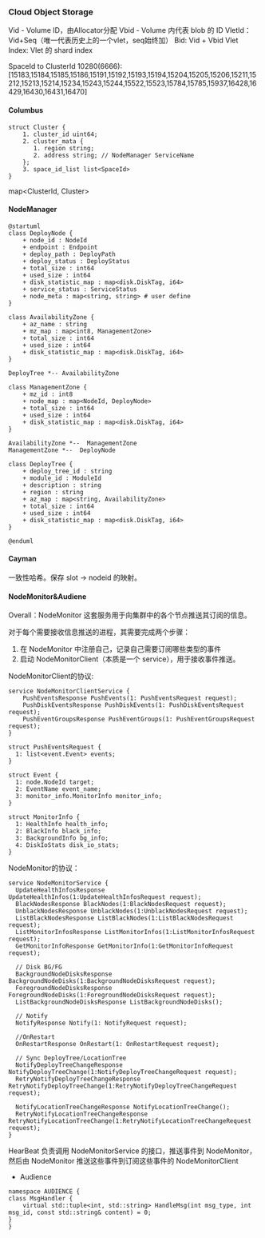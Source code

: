 ### Cloud Object Storage

Vid - Volume ID，由Allocator分配
Vbid - Volume 内代表 blob 的 ID
VletId：Vid+Seq（唯一代表历史上的一个vlet，seq始终加）
Bid: Vid + Vbid
Vlet Index: Vlet 的 shard index

SpaceId to ClusterId
10280(6666): [15183,15184,15185,15186,15191,15192,15193,15194,15204,15205,15206,15211,15212,15213,15214,15234,15243,15244,15522,15523,15784,15785,15937,16428,16429,16430,16431,16470]


#### Columbus
```
struct Cluster {
    1. cluster_id uint64;
    2. cluster_mata {
       1. region string;
       2. address string; // NodeManager ServiceName
    };
    3. space_id_list list<SpaceId>
}
```

map<ClusterId, Cluster>

#### NodeManager

```plantuml
@startuml
class DeployNode {
    + node_id : NodeId
    + endpoint : Endpoint
    + deploy_path : DeployPath
    + deploy_status : DeployStatus
    + total_size : int64
    + used_size : int64
    + disk_statistic_map : map<disk.DiskTag, i64>
    + service_status : ServiceStatus
    + node_meta : map<string, string> # user define
}

class AvailabilityZone {
    + az_name : string
    + mz_map : map<int8, ManagementZone>
    + total_size : int64
    + used_size : int64
    + disk_statistic_map : map<disk.DiskTag, i64>
}

DeployTree *-- AvailabilityZone

class ManagementZone {
    + mz_id : int8
    + node_map : map<NodeId, DeployNode>
    + total_size : int64
    + used_size : int64
    + disk_statistic_map : map<disk.DiskTag, i64>
}

AvailabilityZone *--  ManagementZone
ManagementZone *--  DeployNode 

class DeployTree {
    + deploy_tree_id : string
    + module_id : ModuleId
    + description : string
    + region : string
    + az_map : map<string, AvailabilityZone>
    + total_size : int64
    + used_size : int64
    + disk_statistic_map : map<disk.DiskTag, i64>
}

@enduml
```
#### Cayman
一致性哈希。保存 slot -> nodeid 的映射。


#### NodeMonitor&Audiene
Overall：NodeMonitor 这套服务用于向集群中的各个节点推送其订阅的信息。

对于每个需要接收信息推送的进程，其需要完成两个步骤：
1. 在 NodeMonitor 中注册自己，记录自己需要订阅哪些类型的事件
2. 启动 NodeMonitorClient（本质是一个 service），用于接收事件推送。

NodeMonitorClient的协议:
```thrift
service NodeMonitorClientService {
    PushEventsResponse PushEvents(1: PushEventsRequest request);
    PushDiskEventsResponse PushDiskEvents(1: PushDiskEventsRequest request);
    PushEventGroupsResponse PushEventGroups(1: PushEventGroupsRequest request);
}

struct PushEventsRequest {
  1: list<event.Event> events;
}

struct Event {
  1: node.NodeId target;
  2: EventName event_name;
  3: monitor_info.MonitorInfo monitor_info;
}

struct MonitorInfo {
  1: HealthInfo health_info;
  2: BlackInfo black_info;
  3: BackgroundInfo bg_info;
  4: DiskIoStats disk_io_stats;
}
```
NodeMonitor的协议：
```thrift
service NodeMonitorService {
  UpdateHealthInfosResponse UpdateHealthInfos(1:UpdateHealthInfosRequest request);
  BlackNodesResponse BlackNodes(1:BlackNodesRequest request);
  UnblackNodesResponse UnblackNodes(1:UnblackNodesRequest request);
  ListBlackNodesResponse ListBlackNodes(1:ListBlackNodesRequest request);
  ListMonitorInfosResponse ListMonitorInfos(1:ListMonitorInfosRequest request);
  GetMonitorInfoResponse GetMonitorInfo(1:GetMonitorInfoRequest request);

  // Disk BG/FG
  BackgroundNodeDisksResponse BackgroundNodeDisks(1:BackgroundNodeDisksRequest request);
  ForegroundNodeDisksResponse ForegroundNodeDisks(1:ForegroundNodeDisksRequest request);
  ListBackgroundNodeDisksResponse ListBackgroundNodeDisks();

  // Notify
  NotifyResponse Notify(1: NotifyRequest request);

  //OnRestart
  OnRestartResponse OnRestart(1: OnRestartRequest request);

  // Sync DeployTree/LocationTree
  NotifyDeployTreeChangeResponse NotifyDeployTreeChange(1:NotifyDeployTreeChangeRequest request);
  RetryNotifyDeployTreeChangeResponse RetryNotifyDeployTreeChange(1:RetryNotifyDeployTreeChangeRequest request);

  NotifyLocationTreeChangeResponse NotifyLocationTreeChange();
  RetryNotifyLocationTreeChangeResponse RetryNotifyLocationTreeChange(1:RetryNotifyLocationTreeChangeRequest request);
}
```
HearBeat 负责调用 NodeMonitorService 的接口，推送事件到 NodeMonitor，然后由 NodeMonitor 推送这些事件到订阅这些事件的 NodeMonitorClient

* Audience

```thrift
namespace AUDIENCE {
class MsgHandler {
    virtual std::tuple<int, std::string> HandleMsg(int msg_type, int msg_id, const std::string& content) = 0;
}
}
```
